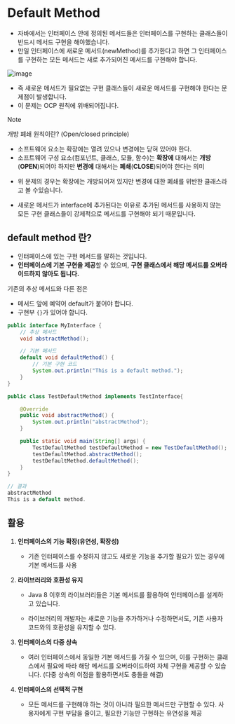 # Default Method 

- 자바에서는 인터페이스 안에 정의된 메서드들은 인터페이스를 구현하는 클래스들이 반드시 메서드 구현을 해야했습니다. 
- 만일 인터페이스에 새로운 메서드(newMethod)를 추가한다고 하면 그 인터페이스를 구현하는 모든 메서드는 새로 추가되어진 메서드를 구현해야 합니다.


![image](https://github.com/user-attachments/assets/63f35330-25a9-4c1b-ac34-3e578b8ae4c4)




- 즉 새로운 메서드가 필요없는 구현 클래스들이 새로운 메서드를 구현해야 한다는 문제점이 발생합니다.
- 이 문제는 OCP 원칙에 위배되어집니다.

> [!NOTE]
>
> 개방 폐쇄 원칙이란? (Open/closed principle)
>
> - 소프트웨어 요소는 확장에는 열려 있으나 변경에는 닫혀 있어야 한다.
> - 소프트웨어 구성 요소(컴포넌트, 클래스, 모듈, 함수)는 **확장에** 대해서는 **개방**(**OPEN**)되어야 하지만 **변경에** 대해서는 **폐쇄**(**CLOSE**)되어야 한다는 의미

- 위 문제의 경우는 확장에는 개방되어져 있지만 변경에 대한 폐쇄를 위반한 클래스라고 볼 수있습니다.

- 새로운 메서드가 interface에 추가된다는 이유로 추가된 메서드를 사용하지 않는 모든 구현 클래스들이  강제적으로 메서드를 구현해야 되기 때문입니다.

  

## default method 란?

- 인터페이스에 있는 구현 메서드를 말하는 것입니다.
- **인터페이스에 기본 구현을 제공**할 수 있으며, **구현 클래스에서 해당 메서드를 오버라이드하지 않아도 됩니다.**

기존의 추상 메서드와 다른 점은 

- 메서드 앞에 예약어  default가 붙어야 합니다.
- 구현부 `{}`가 있어야 합니다.

``` java
public interface MyInterface {
    // 추상 메서드
    void abstractMethod();

    // 기본 메서드
    default void defaultMethod() {
        // 기본 구현 코드
        System.out.println("This is a default method.");
    }
}

public class TestDefaultMethod implements TestInterface{

	@Override
	public void abstractMethod() {
		System.out.println("abstractMethod");
	}

	public static void main(String[] args) {
		TestDefaultMethod testDefaultMethod = new TestDefaultMethod();
		testDefaultMethod.abstractMethod();
		testDefaultMethod.defaultMethod();
	}
}

// 결과
abstractMethod
This is a default method.

```



## **활용** 

1. **인터페이스의 기능 확장(유연성, 확장성)**
   - 기존 인터페이스를 수정하지 않고도 새로운 기능을 추가할 필요가 있는 경우에 기본 메서드를 사용

2. **라이브러리와 호환성 유지**

   - Java 8 이후의 라이브러리들은 기본 메서드를 활용하여 인터페이스를 설계하고 있습니다.

   -  라이브러리의 개발자는 새로운 기능을 추가하거나 수정하면서도, 기존 사용자 코드와의 호환성을 유지할 수 있다.

3. **인터페이스의 다중 상속**
   - 여러 인터페이스에서 동일한 기본 메서드를 가질 수 있으며, 이를 구현하는 클래스에서 필요에 따라 해당 메서드를 오버라이드하여 자체 구현을 제공할 수 있습니다. (다중 상속의 이점을 활용하면서도 충돌을 해결)

4. **인터페이스의 선택적 구현**
   - 모든 메서드를 구현해야 하는 것이 아니라 필요한 메서드만 구현할 수 있다. 사용자에게 구현 부담을 줄이고, 필요한 기능만 구현하는 유연성을 제공












